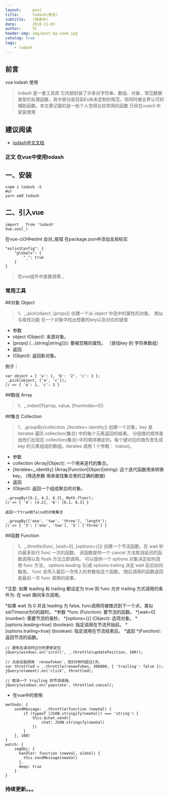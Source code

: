 ```yaml
---
layout:     post
title:      lodash(用法)
subtitle:   (持续中)
date:       2018-11-03
author:     YC
header-img: img/post-bg-cook.jpg
catalog: true
tags:
    - lodash
---
```


## 前言

vue lodash 使用
>lodash 是一套工具库 它内部封装了许多对字符串、数组、对象、常见数据类型的处理函数，其中部分是目前Es尚未定制的规范，但同时被业界认可的辅助函数。本文章记载的是一些个人觉得比较常用的函数 已经在vuecli 中安装使用


## 建议阅读
- [lodash中文文档](http://www.css88.com/doc/lodash/)

### 正文 在vue中使用lodash

## 一、安装
```
cnpm i lodash -S
#or
yarn add lodash
```
## 二、引入vue
```
import _ from 'lodash'
Vue.use(_)
```
在vue-cli3中eslint 会对_报错
在package.json中添加全局标实
```
"eslintConfig": {
    "globals": {
        "_": true
    }
}
```

>在vue组件中直接调用 _

### 常用工具

##对象 Object

> 1、_.pick(object, [props])
创建一个从 object 中选中的属性的对象。 类似与查找功能 在一个对象中找出想要的key以及对应的键值 
* 参数
* object (Object): 来源对象。
* [props] (...(string|string[])): 要被忽略的属性。 （查找key 的 字符串数组）
* 返回
* (Object): 返回新对象。

例子：
```
var object = { 'a': 1, 'b': '2', 'c': 3 };
_.pick(object, ['a', 'c']);
// => { 'a': 1, 'c': 3 }
```
##数组 Array
>1、_.indexOf(array, value, [fromIndex=0])

##集合 Collection
>1、_.groupBy(collection, [iteratee=_.identity])
创建一个对象，key 是 iteratee 遍历 collection(集合) 中的每个元素返回的结果。 
分组值的顺序是由他们出现在 collection(集合) 中的顺序确定的。每个键对应的值负责生成 key 的元素组成的数组。iteratee 调用 1 个参数： (value)。
* 参数
* collection (Array|Object): 一个用来迭代的集合。
* [iteratee=_.identity] (Array|Function|Object|string): 这个迭代函数用来转换key。 (筛选参数 用来查找集合里的正确的数据)
* 返回
* (Object): 返回一个组成聚合的对象。

```
_.groupBy([6.1, 4.2, 6.3], Math.floor);
// => { '4': [4.2], '6': [6.1, 6.3] }
 
返回一个true和false的对象集合

_.groupBy(['one', 'two', 'three'], 'length');
// => { '3': ['one', 'two'], '5': ['three'] }
```

##函数 Function
>1、_.throttle(func, [wait=0], [options={}])
创建一个节流函数，在 wait 秒内最多执行 func 一次的函数。 该函数提供一个 cancel 方法取消延迟的函数调用以及 flush 方法立即调用。 可以提供一个 options 对象决定如何调用 func 方法， options.leading 与|或 options.trailing 决定 wait 前后如何触发。 func 会传入最后一次传入的参数给这个函数。 随后调用的函数返回是最后一次 func 调用的结果。 

*注意: 如果 leading 和 trailing 都设定为 true 则 func 允许 trailing 方式调用的条件为: 在 wait 期间多次调用。 

*如果 wait 为 0 并且 leading 为 false, func调用将被推迟到下一个点，类似setTimeout为0的超时。
*参数
*func (Function): 要节流的函数。
*[wait=0] (number): 需要节流的毫秒。
*[options={}] (Object): 选项对象。
*[options.leading=true] (boolean): 指定调用在节流开始前。
*[options.trailing=true] (boolean): 指定调用在节流结束后。
*返回
*(Function): 返回节流的函数。

```
// 避免在滚动时过分的更新定位
jQuery(window).on('scroll', _.throttle(updatePosition, 100));
 
// 点击后就调用 `renewToken`，但5分钟内超过1次。
var throttled = _.throttle(renewToken, 300000, { 'trailing': false });
jQuery(element).on('click', throttled);
 
// 取消一个 trailing 的节流调用。
jQuery(window).on('popstate', throttled.cancel);
```

* 在vue中的使用

```
methods: {
    sendMessage: _.throttle(function (newVal) {
        if (typeof (JSON.stringify(newVal)) === 'string') {
            this.$chat.send({
                chat: JSON.stringify(newVal)
            })
        }
    }, 100)
}
watch: {
    imgObj: {
      handler: function (newVal, oldVal) {
        this.sendMessage(newVal)
      },
      deep: true
    }
}
```

### 持续更新。。。
